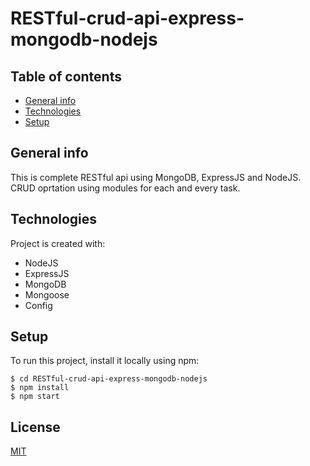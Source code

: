 # RESTful-crud-api-express-mongodb-nodejs

## Table of contents
* [General info](#general-info)
* [Technologies](#technologies)
* [Setup](#setup)

## General info
This is complete RESTful api using MongoDB, ExpressJS and NodeJS. CRUD oprtation using modules for each and every task.
	
## Technologies
Project is created with:
* NodeJS
* ExpressJS
* MongoDB
* Mongoose
* Config
	
## Setup
To run this project, install it locally using npm:

```
$ cd RESTful-crud-api-express-mongodb-nodejs
$ npm install
$ npm start
```
## License
[MIT](https://choosealicense.com/licenses/mit/)
